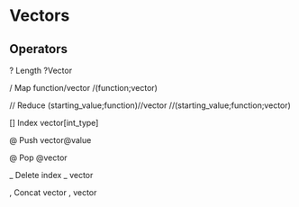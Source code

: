 
# Vectors

## Operators
? Length ?Vector

/ Map function/vector /(function;vector)

// Reduce (starting_value;function)//vector //(starting_value;function;vector)

[] Index vector[int_type]

@ Push vector@value

@ Pop @vector

_ Delete index _ vector

, Concat vector , vector
